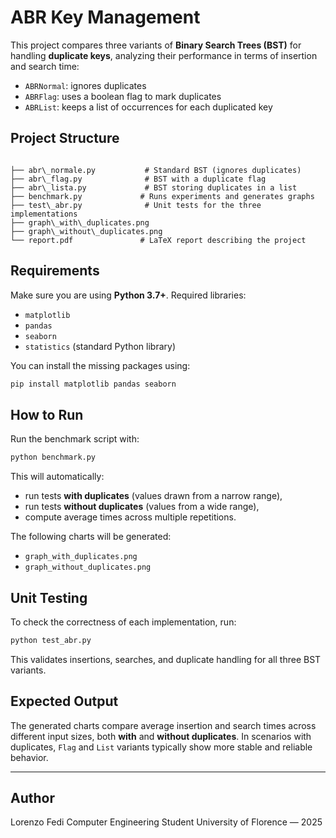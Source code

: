 # ABR Key Management

This project compares three variants of **Binary Search Trees (BST)** for handling **duplicate keys**, analyzing their performance in terms of insertion and search time:

- `ABRNormal`: ignores duplicates
- `ABRFlag`: uses a boolean flag to mark duplicates
- `ABRList`: keeps a list of occurrences for each duplicated key

## Project Structure

```

├── abr\_normale.py           # Standard BST (ignores duplicates)
├── abr\_flag.py              # BST with a duplicate flag
├── abr\_lista.py             # BST storing duplicates in a list
├── benchmark.py             # Runs experiments and generates graphs
├── test\_abr.py              # Unit tests for the three implementations
├── graph\_with\_duplicates.png
├── graph\_without\_duplicates.png
└── report.pdf               # LaTeX report describing the project

````

## Requirements

Make sure you are using **Python 3.7+**. Required libraries:

- `matplotlib`
- `pandas`
- `seaborn`
- `statistics` (standard Python library)

You can install the missing packages using:

```bash
pip install matplotlib pandas seaborn
````

## How to Run

Run the benchmark script with:

```bash
python benchmark.py
```

This will automatically:

* run tests **with duplicates** (values drawn from a narrow range),
* run tests **without duplicates** (values from a wide range),
* compute average times across multiple repetitions.

The following charts will be generated:

* `graph_with_duplicates.png`
* `graph_without_duplicates.png`

## Unit Testing

To check the correctness of each implementation, run:

```bash
python test_abr.py
```

This validates insertions, searches, and duplicate handling for all three BST variants.

## Expected Output

The generated charts compare average insertion and search times across different input sizes, both **with** and **without duplicates**. In scenarios with duplicates, `Flag` and `List` variants typically show more stable and reliable behavior.

---

## Author

Lorenzo Fedi
Computer Engineering Student
University of Florence — 2025
